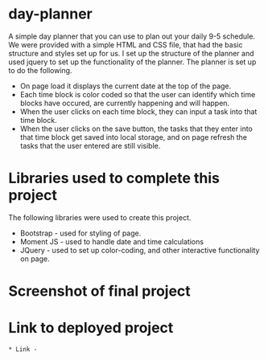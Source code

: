 # day-planner
A simple day planner that you can use to plan out your daily 9-5 schedule. We were provided with a simple HTML and CSS file, that had the basic structure and styles set up for us. I set up the structure of the planner and used jquery to set up the functionality of the planner. The planner is set up to do the following. 

* On page load it displays the current date at the top of the page. 
* Each time block is color coded so that the user can identify which time blocks have occured, are currently happening and will happen. 
* When the user clicks on each time block, they can input a task into that time block. 
* When the user clicks on the save button, the tasks that they enter into that time block get saved into local storage, and on page refresh the tasks that the user entered are still visible. 

# Libraries used to complete this project 
The following libraries were used to create this project. 

* Bootstrap - used for styling of page. 
* Moment JS - used to handle date and time calculations
* JQuery - used to set up color-coding, and other interactive functionality on page. 

# Screenshot of final project


# Link to deployed project 

    * Link - 
